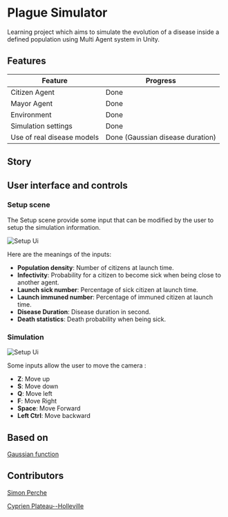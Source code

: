 ﻿# Plague Simulator

Learning project which aims to simulate the evolution of a disease inside 
a defined population using Multi Agent system in Unity.

## Features

| Feature                    | Progress                                                       |
|----------------------------|----------------------------------------------------------------|
| Citizen Agent              | Done                                                           |
| Mayor Agent                | Done                                                           |
| Environment                | Done                                                           |
| Simulation settings        | Done                                                           |
| Use of real disease models | Done (Gaussian disease duration)                               |

## Story

## User interface and controls

### Setup scene

The Setup scene provide some input that can be modified by the user to setup the 
simulation information.

![Setup Ui](readmefiles/SetupUi.png)

Here are the meanings of the inputs:

- __Population density__: Number of citizens at launch time.
- __Infectivity__: Probability for a citizen to become sick when being close to another agent.
- __Launch sick number__: Percentage of sick citizen at launch time.
- __Launch immuned number__: Percentage of immuned citizen at launch time.
- __Disease Duration__: Disease duration in second.
- __Death statistics__: Death probability when being sick.

### Simulation

![Setup Ui](readmefiles/SimulationScene.png)

Some inputs allow the user to move the camera :

- __Z__: Move up
- __S__: Move down
- __Q__: Move left
- __F__: Move Right
- __Space__: Move Forward
- __Left Ctrl__: Move backward

## Based on

[Gaussian function](https://gist.github.com/tansey/1444070) 

## Contributors

[Simon Perche](https://github.com/Solidras)

[Cyprien Plateau--Holleville](https://github.com/PlathC)
